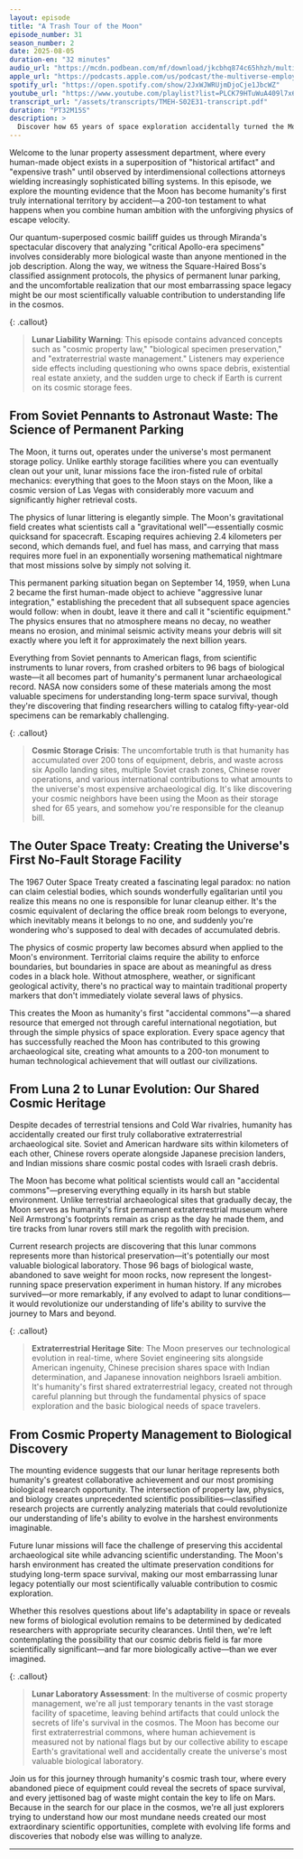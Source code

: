 ```yaml
---
layout: episode
title: "A Trash Tour of the Moon"
episode_number: 31
season_number: 2
date: 2025-08-05
duration-en: "32 minutes"
audio_url: "https://mcdn.podbean.com/mf/download/jkcbhq874c65hhzh/multiverse-employee-handbook-s02e31-a-trash-tour-of-the-moon.mp3"
apple_url: "https://podcasts.apple.com/us/podcast/the-multiverse-employee-handbook/id1764134739"
spotify_url: "https://open.spotify.com/show/2JxWJWRUjmDjoCje1JbcWZ"
youtube_url: "https://www.youtube.com/playlist?list=PLCK79HTuWuA409l7x6iRN_icn0xZFzamp"
transcript_url: "/assets/transcripts/TMEH-S02E31-transcript.pdf"
duration: "PT32M15S"
description: >
  Discover how 65 years of space exploration accidentally turned the Moon into humanity's most expensive storage unit, complete with over 200 tons of abandoned equipment and 96 bags of astronaut waste. This cosmic real estate disaster reveals why everything that goes to the Moon stays on the Moon, creating the universe's first extraterrestrial archaeological site that nobody meant to build.
---
```


Welcome to the lunar property assessment department, where every human-made object exists in a superposition of "historical artifact" and "expensive trash" until observed by interdimensional collections attorneys wielding increasingly sophisticated billing systems. In this episode, we explore the mounting evidence that the Moon has become humanity's first truly international territory by accident—a 200-ton testament to what happens when you combine human ambition with the unforgiving physics of escape velocity.

Our quantum-superposed cosmic bailiff guides us through Miranda's spectacular discovery that analyzing "critical Apollo-era specimens" involves considerably more biological waste than anyone mentioned in the job description. Along the way, we witness the Square-Haired Boss's classified assignment protocols, the physics of permanent lunar parking, and the uncomfortable realization that our most embarrassing space legacy might be our most scientifically valuable contribution to understanding life in the cosmos.

{: .callout}
> **Lunar Liability Warning**: This episode contains advanced concepts such as "cosmic property law," "biological specimen preservation," and "extraterrestrial waste management." Listeners may experience side effects including questioning who owns space debris, existential real estate anxiety, and the sudden urge to check if Earth is current on its cosmic storage fees.

## From Soviet Pennants to Astronaut Waste: The Science of Permanent Parking

The Moon, it turns out, operates under the universe's most permanent storage policy. Unlike earthly storage facilities where you can eventually clean out your unit, lunar missions face the iron-fisted rule of orbital mechanics: everything that goes to the Moon stays on the Moon, like a cosmic version of Las Vegas with considerably more vacuum and significantly higher retrieval costs.

The physics of lunar littering is elegantly simple. The Moon's gravitational field creates what scientists call a "gravitational well"—essentially cosmic quicksand for spacecraft. Escaping requires achieving 2.4 kilometers per second, which demands fuel, and fuel has mass, and carrying that mass requires more fuel in an exponentially worsening mathematical nightmare that most missions solve by simply not solving it.

This permanent parking situation began on September 14, 1959, when Luna 2 became the first human-made object to achieve "aggressive lunar integration," establishing the precedent that all subsequent space agencies would follow: when in doubt, leave it there and call it "scientific equipment." The physics ensures that no atmosphere means no decay, no weather means no erosion, and minimal seismic activity means your debris will sit exactly where you left it for approximately the next billion years.

Everything from Soviet pennants to American flags, from scientific instruments to lunar rovers, from crashed orbiters to 96 bags of biological waste—it all becomes part of humanity's permanent lunar archaeological record. NASA now considers some of these materials among the most valuable specimens for understanding long-term space survival, though they're discovering that finding researchers willing to catalog fifty-year-old specimens can be remarkably challenging.

{: .callout}
> **Cosmic Storage Crisis**: The uncomfortable truth is that humanity has accumulated over 200 tons of equipment, debris, and waste across six Apollo landing sites, multiple Soviet crash zones, Chinese rover operations, and various international contributions to what amounts to the universe's most expensive archaeological dig. It's like discovering your cosmic neighbors have been using the Moon as their storage shed for 65 years, and somehow you're responsible for the cleanup bill.

## The Outer Space Treaty: Creating the Universe's First No-Fault Storage Facility

The 1967 Outer Space Treaty created a fascinating legal paradox: no nation can claim celestial bodies, which sounds wonderfully egalitarian until you realize this means no one is responsible for lunar cleanup either. It's the cosmic equivalent of declaring the office break room belongs to everyone, which inevitably means it belongs to no one, and suddenly you're wondering who's supposed to deal with decades of accumulated debris.

The physics of cosmic property law becomes absurd when applied to the Moon's environment. Territorial claims require the ability to enforce boundaries, but boundaries in space are about as meaningful as dress codes in a black hole. Without atmosphere, weather, or significant geological activity, there's no practical way to maintain traditional property markers that don't immediately violate several laws of physics.

This creates the Moon as humanity's first "accidental commons"—a shared resource that emerged not through careful international negotiation, but through the simple physics of space exploration. Every space agency that has successfully reached the Moon has contributed to this growing archaeological site, creating what amounts to a 200-ton monument to human technological achievement that will outlast our civilizations.

## From Luna 2 to Lunar Evolution: Our Shared Cosmic Heritage

Despite decades of terrestrial tensions and Cold War rivalries, humanity has accidentally created our first truly collaborative extraterrestrial archaeological site. Soviet and American hardware sits within kilometers of each other, Chinese rovers operate alongside Japanese precision landers, and Indian missions share cosmic postal codes with Israeli crash debris.

The Moon has become what political scientists would call an "accidental commons"—preserving everything equally in its harsh but stable environment. Unlike terrestrial archaeological sites that gradually decay, the Moon serves as humanity's first permanent extraterrestrial museum where Neil Armstrong's footprints remain as crisp as the day he made them, and tire tracks from lunar rovers still mark the regolith with precision.

Current research projects are discovering that this lunar commons represents more than historical preservation—it's potentially our most valuable biological laboratory. Those 96 bags of biological waste, abandoned to save weight for moon rocks, now represent the longest-running space preservation experiment in human history. If any microbes survived—or more remarkably, if any evolved to adapt to lunar conditions—it would revolutionize our understanding of life's ability to survive the journey to Mars and beyond.

{: .callout}
> **Extraterrestrial Heritage Site**: The Moon preserves our technological evolution in real-time, where Soviet engineering sits alongside American ingenuity, Chinese precision shares space with Indian determination, and Japanese innovation neighbors Israeli ambition. It's humanity's first shared extraterrestrial legacy, created not through careful planning but through the fundamental physics of space exploration and the basic biological needs of space travelers.

## From Cosmic Property Management to Biological Discovery

The mounting evidence suggests that our lunar heritage represents both humanity's greatest collaborative achievement and our most promising biological research opportunity. The intersection of property law, physics, and biology creates unprecedented scientific possibilities—classified research projects are currently analyzing materials that could revolutionize our understanding of life's ability to evolve in the harshest environments imaginable.

Future lunar missions will face the challenge of preserving this accidental archaeological site while advancing scientific understanding. The Moon's harsh environment has created the ultimate preservation conditions for studying long-term space survival, making our most embarrassing lunar legacy potentially our most scientifically valuable contribution to cosmic exploration.

Whether this resolves questions about life's adaptability in space or reveals new forms of biological evolution remains to be determined by dedicated researchers with appropriate security clearances. Until then, we're left contemplating the possibility that our cosmic debris field is far more scientifically significant—and far more biologically active—than we ever imagined.

{: .callout}
> **Lunar Laboratory Assessment**: In the multiverse of cosmic property management, we're all just temporary tenants in the vast storage facility of spacetime, leaving behind artifacts that could unlock the secrets of life's survival in the cosmos. The Moon has become our first extraterrestrial commons, where human achievement is measured not by national flags but by our collective ability to escape Earth's gravitational well and accidentally create the universe's most valuable biological laboratory.

Join us for this journey through humanity's cosmic trash tour, where every abandoned piece of equipment could reveal the secrets of space survival, and every jettisoned bag of waste might contain the key to life on Mars. Because in the search for our place in the cosmos, we're all just explorers trying to understand how our most mundane needs created our most extraordinary scientific opportunities, complete with evolving life forms and discoveries that nobody else was willing to analyze.

---

